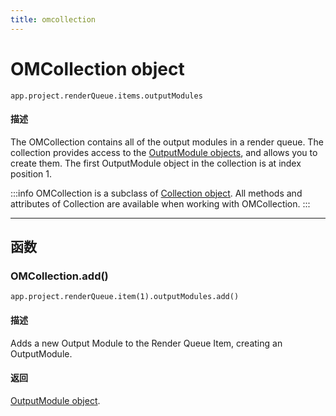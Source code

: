 ```yaml
---
title: omcollection
---
```

# OMCollection object

`app.project.renderQueue.items.outputModules`

#### 描述

The OMCollection contains all of the output modules in a render queue. The collection provides access to the [OutputModule objects](../outputmodule), and allows you to create them. The first OutputModule object in the collection is at index position 1.

:::info
OMCollection is a subclass of [Collection object](../../other/collection). All methods and attributes of Collection are available when working with OMCollection.
:::

---

## 函数

### OMCollection.add()

`app.project.renderQueue.item(1).outputModules.add()`

#### 描述

Adds a new Output Module to the Render Queue Item, creating an OutputModule.

#### 返回

[OutputModule object](../outputmodule).
